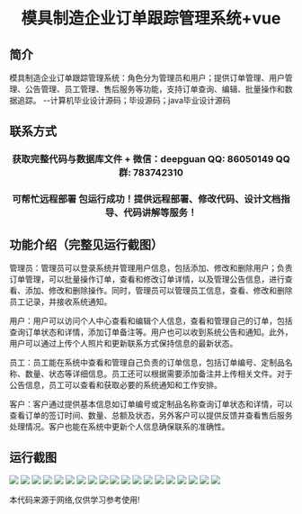 <p><h1 align="center">模具制造企业订单跟踪管理系统+vue</h1></p>

## 简介
模具制造企业订单跟踪管理系统：角色分为管理员和用户；提供订单管理、用户管理、公告管理、员工管理、售后服务等功能，支持订单查询、编辑、批量操作和数据追踪。    --计算机毕业设计源码；毕设源码；java毕业设计源码


## 联系方式
<p><h3 align="center">获取完整代码与数据库文件 + 微信：deepguan QQ: 86050149 QQ群: 783742310</h3></p>
<p><h3 align="center">可帮忙远程部署 包运行成功！提供远程部署、修改代码、设计文档指导、代码讲解等服务！</h3></p>

## 功能介绍（完整见运行截图）
管理员：管理员可以登录系统并管理用户信息，包括添加、修改和删除用户；负责订单管理，可以批量操作订单，查看和修改订单详情，以及管理公告信息，进行查看、添加、修改和删除操作。同时，管理员可以管理员工信息，查看、修改和删除员工记录，并接收系统通知。

用户：用户可以访问个人中心查看和编辑个人信息，查看和管理自己的订单，包括查询订单状态和详情，添加订单备注等。用户也可以收到系统公告和通知。此外，用户可以通过上传个人照片和更新联系方式保持信息的最新状态。

员工：员工能在系统中查看和管理自己负责的订单信息，包括订单编号、定制品名称、数量、状态等详细信息。员工还可以根据需要添加备注并上传相关文件。对于公告信息，员工可以查看和获取必要的系统通知和工作安排。

客户：客户通过提供基本信息如订单编号或定制品名称查询订单状态和详情，可以查看订单的签订时间、数量、总额及状态，另外客户可以提供反馈并查看售后服务处理情况。客户也能在系统中更新个人信息确保联系的准确性。


## 运行截图
![](img/001.jpg)
![](img/002.jpg)
![](img/003.jpg)
![](img/004.jpg)
![](img/005.jpg)
![](img/006.jpg)
![](img/007.jpg)
![](img/008.jpg)
![](img/009.jpg)
![](img/010.jpg)
![](img/011.jpg)
![](img/012.jpg)
![](img/013.jpg)
![](img/014.jpg)
![](img/015.jpg)
![](img/016.jpg)
![](img/017.jpg)
![](img/018.jpg)
![](img/019.jpg)

<p>本代码来源于网络,仅供学习参考使用!</p>
